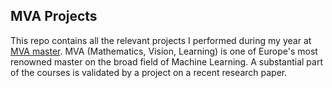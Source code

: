 ## MVA Projects

This repo contains all the relevant projects I performed during my year at [MVA master](https://www.master-mva.com/). MVA (Mathematics, Vision, Learning)
is one of Europe's most renowned master on the broad field of Machine Learning. A substantial part of the courses
is validated by a project on a recent research paper.
